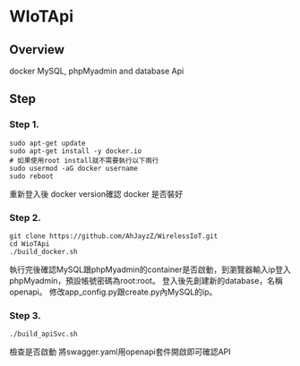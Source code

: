 # WIoTApi
## Overview
docker MySQL, phpMyadmin and database Api
## Step
### Step 1.
```
sudo apt-get update
sudo apt-get install -y docker.io
# 如果使用root install就不需要執行以下兩行
sudo usermod -aG docker username
sudo reboot
```
重新登入後 docker version確認 docker 是否裝好
### Step 2.
 ```
 git clone https://github.com/AhJayzZ/WirelessIoT.git
 cd WioTApi
 ./build_docker.sh
 ```
 執行完後確認MySQL跟phpMyadmin的container是否啟動，到瀏覽器輸入ip登入phpMyadmin，預設帳號密碼為root:root。
 登入後先創建新的database，名稱openapi。
 修改app_config.py跟create.py內MySQL的ip。
 ### Step 3.
 ```
 ./build_apiSvc.sh
 ```
檢查是否啟動
將swagger.yaml用openapi套件開啟即可確認API
